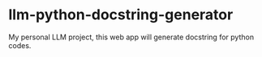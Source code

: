 # llm-python-docstring-generator
My personal LLM project, this web app will generate docstring for python codes.
